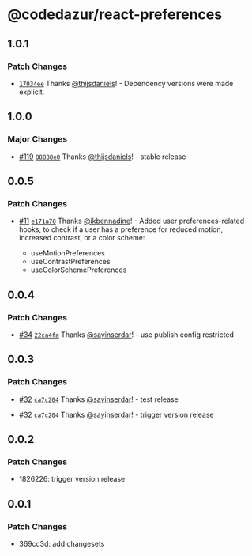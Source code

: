 # @codedazur/react-preferences

## 1.0.1

### Patch Changes

- [`17034ee`](https://github.com/codedazur/toolkit/commit/17034ee5fcbc026fc779a12130572d515d2b8298) Thanks [@thijsdaniels](https://github.com/thijsdaniels)! - Dependency versions were made explicit.

## 1.0.0

### Major Changes

- [#119](https://github.com/codedazur/toolkit/pull/119) [`88888e0`](https://github.com/codedazur/toolkit/commit/88888e003816ca8376935a3fb9e00e0ac3d485bd) Thanks [@thijsdaniels](https://github.com/thijsdaniels)! - stable release

## 0.0.5

### Patch Changes

- [#11](https://github.com/codedazur/toolkit/pull/11) [`e171a70`](https://github.com/codedazur/toolkit/commit/e171a70ff328416fda453f9343aae056aac716d4) Thanks [@ikbennadine](https://github.com/ikbennadine)! - Added user preferences-related hooks, to check if a user has a preference for reduced motion, increased contrast, or a color scheme:

  - useMotionPreferences
  - useContrastPreferences
  - useColorSchemePreferences

## 0.0.4

### Patch Changes

- [#34](https://github.com/codedazur/toolkit/pull/34) [`22ca4fa`](https://github.com/codedazur/toolkit/commit/22ca4fa075a84e3dba01d79524c51ce62b24cf48) Thanks [@sayinserdar](https://github.com/sayinserdar)! - use publish config restricted

## 0.0.3

### Patch Changes

- [#32](https://github.com/codedazur/toolkit/pull/32) [`ca7c204`](https://github.com/codedazur/toolkit/commit/ca7c204e32bbec13c3e2da18eefd2bd04dbfe259) Thanks [@sayinserdar](https://github.com/sayinserdar)! - test release

- [#32](https://github.com/codedazur/toolkit/pull/32) [`ca7c204`](https://github.com/codedazur/toolkit/commit/ca7c204e32bbec13c3e2da18eefd2bd04dbfe259) Thanks [@sayinserdar](https://github.com/sayinserdar)! - trigger version release

## 0.0.2

### Patch Changes

- 1826226: trigger version release

## 0.0.1

### Patch Changes

- 369cc3d: add changesets
